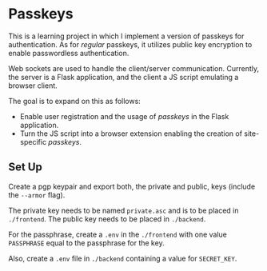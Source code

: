 # Passkeys
This is a learning project in which I implement a version of passkeys for authentication. As for *regular* passkeys, it utilizes public key encryption to enable passwordless authentication.

Web sockets are used to handle the client/server communication. Currently, the server is a Flask application, and the client a JS script emulating a browser client.

The goal is to expand on this as follows:

- Enable user registration and the usage of *passkeys* in the Flask application.
- Turn the JS script into a browser extension enabling the creation of site-specific *passkeys*.

## Set Up

Create a pgp keypair and export both, the private and public, keys (include the `--armor` flag).

The private key needs to be named `private.asc` and is to be placed in `./frontend`. The public key needs to be placed in `./backend`.

For the passphrase, create a `.env` in the `./frontend` with one value `PASSPHRASE` equal to the passphrase for the key.

Also, create a `.env` file in `./backend` containing a value for `SECRET_KEY`.
